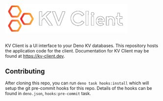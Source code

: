 <img src="./img/logo_stroked.png" alt="KV Client logo" width="400" style="margin-bottom: 15px"/>

KV Client is a UI interface to your Deno KV databases. This repository hosts the application code
for the client. Documentation for KV Client may be found at https://kv-client.dev.

## Contributing

After cloning this repo, you can run `deno task hooks:install` which will setup the git pre-commit
hooks for this repo. Details of the hooks can be found in `deno.json`, `hooks:pre-commit` task.
